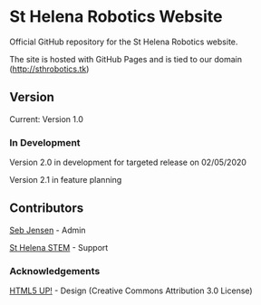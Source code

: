 # St Helena Robotics Website
Official GitHub repository for the St Helena Robotics website. 

The site is hosted with GitHub Pages and is tied to our domain (http://sthrobotics.tk)

## Version
Current: Version 1.0

### In Development
Version 2.0 in development for targeted release on 02/05/2020

Version 2.1 in feature planning

## Contributors
[Seb Jensen](https://github.com/sebjensen) - Admin

[St Helena STEM](https://github.com/StHelenaSTEM) - Support

### Acknowledgements
[HTML5 UP!](https://html5up.net/) - Design
(Creative Commons Attribution 3.0 License)
